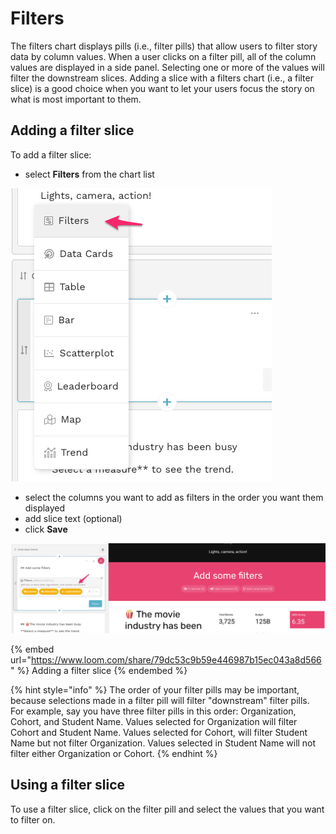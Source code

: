 # Filters

The filters chart displays pills (i.e., filter pills) that allow users to filter story data by column values. When a user clicks on a filter pill, all of the column values are displayed in a side panel. Selecting one or more of the values will filter the downstream slices. Adding a slice with a filters chart (i.e., a filter slice) is a good choice when you want to let your users focus the story on what is most important to them.&#x20;

## Adding a filter slice

To add a filter slice:

* select **Filters** from the chart list

![](<../../../.gitbook/assets/image (177).png>)

* select the columns you want to add as filters in the order you want them displayed
* add slice text (optional)
* click **Save**

![](<../../../.gitbook/assets/image (232).png>)

{% embed url="https://www.loom.com/share/79dc53c9b59e446987b15ec043a8d566" %}
Adding a filter slice
{% endembed %}

{% hint style="info" %}
The order of your filter pills may be important, because selections made in a filter pill will filter "downstream" filter pills. For example, say you have three filter pills in this order: Organization, Cohort, and Student Name. Values selected for Organization will filter Cohort and Student Name. Values selected for Cohort, will filter Student Name but not filter Organization. Values selected in Student Name will not filter either Organization or Cohort.&#x20;
{% endhint %}

## Using a filter slice

To use a filter slice, click on the filter pill and select the values that you want to filter on.&#x20;
